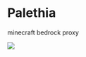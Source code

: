 # Palethia
minecraft bedrock proxy

![](https://github.com/user-attachments/assets/c171a8f5-0e3a-429e-8bc1-e0b3e3e1cd09)
